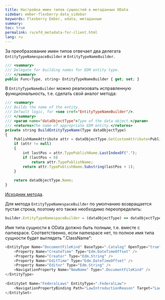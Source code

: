 ```yaml
---
title: Настройка имен типов сущностей в метаданных OData
sidebar: ember-flexberry-data_sidebar
keywords: Flexberry Ember, odata, метаданные
summary: 
toc: true
permalink: ru/efd_metadata-for-client.html
lang: ru
---
```


За преобразование имен типов отвечает два делегата `EntityTypeNamespaceBuilder` и `EntityTypeNameBuilder`.

```javascript
/// <summary>
/// Delegate for building names for EDM entity type.
/// </summary>
public Func<Type, string> EntityTypeNameBuilder { get; set; }
```

В `EntityTypeNameBuilder` можно реализовать исправленную функциональность, т.е. сделать свой аналог метода:

```javascript
/// <summary>
/// Builds the name of the entity.
/// Default logic, for <see cref="EntityTypeNameBuilder"/>.
/// </summary>
/// <param name="dataObjectType">Type of the data object.</param>
/// <returns>The name of appropriate EDM entity.</returns>
private string BuildEntityTypeName(Type dataObjectType)
{
    PublishNameAttribute attr = dataObjectType.GetCustomAttribute<PublishNameAttribute>(false);
    if (attr != null)
    {
        int lastPos = attr.TypePublishName.LastIndexOf(".");
        if (lastPos < 0)
            return attr.TypePublishName;
        return attr.TypePublishName.Substring(lastPos + 1);
    }
 
    return dataObjectType.Name;
}
```

[Исходник метода](https://github.com/Flexberry/NewPlatform.Flexberry.ORM.ODataService/blob/9831629a8ffe52234d199bd8692090e240b8828c/NewPlatform.Flexberry.ORM.ODataService/Model/DefaultDataObjectEdmModelBuilder.cs#L267).

Для метода `EntityTypeNamespaceBuilder` по умолчанию возвращается пустая строка, поэтому его также необходимо переопределить:

```javascript
builder.EntityTypeNamespaceBuilder = (dataObjectType) => dataObjectType.Namespace;
```
Имя типа сущности в OData должно быть полным, т.е. вместе с namespace. Соответственно, если namespace нет, то полное имя типа сущности будет выглядеть ".ClassName":

```javascript
<EntityType Name="DocumentFileKind" BaseType=".Catalog" OpenType="true">
    <Property Name="CreateTime" Type="Edm.DateTimeOffset" />
    <Property Name="Creator" Type="Edm.String" />
    <Property Name="EditTime" Type="Edm.DateTimeOffset" />
    <Property Name="Editor" Type="Edm.String" />
    <NavigationProperty Name="NewName" Type=".DocumentFileKind" />
</EntityType>
 
<EntitySet Name="FederalLaws" EntityType=".FederalLaw">
    <NavigationPropertyBinding Path="LawIntroductionReason" Target="LawIntroductionReasons" />
</EntitySet>
```
